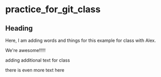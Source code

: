 # practice_for_git_class

## Heading
Here, I am adding words and things for this example for class with Alex.

We're awesome!!!!!

adding additional text for class

there is even more text here 
